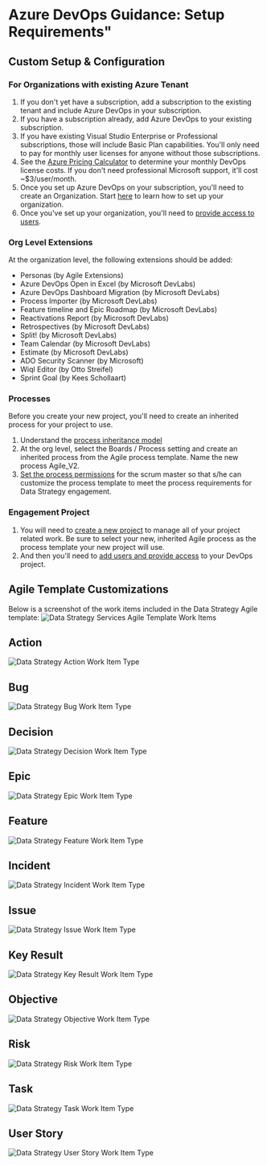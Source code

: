 # Azure DevOps Guidance: Setup Requirements"

## Custom Setup & Configuration

### For Organizations with existing Azure Tenant

1. If you don't yet have a subscription, add a subscription to the existing tenant and include Azure DevOps in your subscription.
1. If you have a subscription already, add Azure DevOps to your existing subscription.
1. If you have existing Visual Studio Enterprise or Professional subscriptions, those will include Basic Plan capabilities.  You'll only need to pay for monthly user licenses for anyone without those subscriptions.
1. See the [Azure Pricing Calculator](https://azure.microsoft.com/en-us/pricing/calculator/) to determine your monthly DevOps license costs.  If you don't need professional Microsoft support, it'll cost ~$3/user/month.
1. Once you set up Azure DevOps on your subscription, you'll need to create an Organization.  Start [here](https://learn.microsoft.com/en-us/azure/devops/organizations/accounts/organization-management) to learn how to set up your organization.
1. Once you've set up your organization, you'll need to [provide access to users](https://learn.microsoft.com/en-us/azure/devops/organizations/accounts/add-organization-users).

### Org Level Extensions

At the organization level, the following extensions should be added:

- Personas (by Agile Extensions)
- Azure DevOps Open in Excel (by Microsoft DevLabs)
- Azure DevOps Dashboard Migration (by Microsoft DevLabs)
- Process Importer (by Microsoft DevLabs)
- Feature timeline and Epic Roadmap (by Microsoft DevLabs)
- Reactivations Report (by Microsoft DevLabs)
- Retrospectives (by Microsoft DevLabs)
- Split! (by Microsoft DevLabs)
- Team Calendar (by Microsoft DevLabs)
- Estimate (by Microsoft DevLabs)
- ADO Security Scanner (by Microsoft)
- Wiql Editor (by Otto Streifel)
- Sprint Goal (by Kees Schollaart)

### Processes

Before you create your new project, you'll need to create an inherited process for your project to use.

1. Understand the [process inheritance model](https://learn.microsoft.com/en-us/azure/devops/organizations/settings/work/inheritance-process-model)
1. At the org level, select the Boards / Process setting and create an inherited process from the Agile process template. Name the new process Agile_V2.
1. [Set the process permissions](https://learn.microsoft.com/en-us/azure/devops/organizations/security/set-permissions-access-work-tracking?view=azure-devops#process-permissions) for the scrum master so that s/he can customize the process template to meet the process requirements for Data Strategy engagement.

### Engagement Project

1. You will need to [create a new project](https://learn.microsoft.com/en-us/azure/devops/organizations/projects/create-project) to manage all of your project related work.  Be sure to select your new, inherited Agile process as the process template your new project will use.
1. And then you'll need to [add users and provide access](https://learn.microsoft.com/en-us/azure/devops/organizations/security/add-users-team-project) to your DevOps project.

## Agile Template Customizations

Below is a screenshot of the work items included in the Data Strategy Agile template:
![Data Strategy Services Agile Template Work Items](/assets/images/WIT_AgileTemplateWorkItems.png)

## Action

![Data Strategy Action Work Item Type](/assets/images/WIT_Action.png)

## Bug

![Data Strategy Bug Work Item Type](/assets/images/WIT_Bug.png)

## Decision

![Data Strategy Decision Work Item Type](/assets/images/WIT_Decision.png)

## Epic

![Data Strategy Epic Work Item Type](/assets/images/WIT_Epic.png)

## Feature

![Data Strategy Feature Work Item Type](/assets/images/WIT_Feature.png)

## Incident

![Data Strategy Incident Work Item Type](/assets/images/WIT_Incident.png)

## Issue

![Data Strategy Issue Work Item Type](/assets/images/WIT_Issue.png)

## Key Result

![Data Strategy Key Result Work Item Type](/assets/images/WIT_KeyResult.png)

## Objective

![Data Strategy Objective Work Item Type](/assets/images/WIT_Objective.png)

## Risk

![Data Strategy Risk Work Item Type](/assets/images/WIT_Risk.png)

## Task

![Data Strategy Task Work Item Type](/assets/images/WIT_Task.png)

## User Story

![Data Strategy User Story Work Item Type](/assets/images/WIT_UserStory.png)
